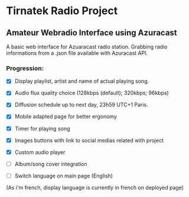 # Tirnatek Radio Project
## Amateur Webradio Interface using Azuracast
A basic web interface for Azuaracast radio station. Grabbing radio informations from a .json file available with Azuracast API. 
### Progression:
 * [x] Display playlist, artist and name of actual playing song.
 * [x] Audio flux quality choice (128kbps (default); 320kbps; 96kbps)
 * [x] Diffusion schedule up to next day, 23h59 UTC+1 Paris.
 * [x] Mobile adapted page for better ergonomy
 * [x] Timer for playing song
 * [x] Images buttons with link to social medias related with project
 * [x] Custom audio player 
 * [ ] Album/song cover integration
 * [ ] Switch language on main page (English)


(As i'm french, display language is currently in french on deployed page)
